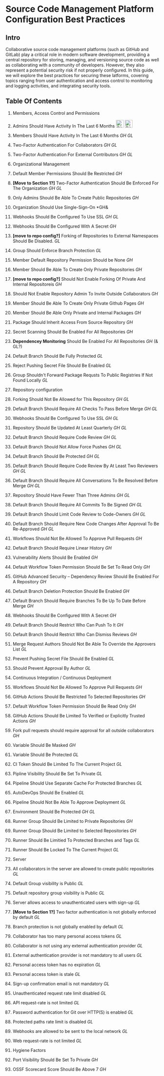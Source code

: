 # Source Code Management Platform Configuration Best Practices

## Intro

Collaborative source code management platforms (such as GitHub and GitLab) play a critical role in modern software development, providing a central repository for storing, managing, and versioning source code as well as collaborating with a community of developers. However, they also represent a potential security risk if not properly configured. In this guide, we will explore the best practices for securing these latforms, covering topics ranging from user authentication and access control to monitoring and logging activities, and integrating security tools.

## Table Of Contents

1. Members, Access Control and Permissions
  1. Admins Should Have Activity In The Last 6 Months [<img src="https://user-images.githubusercontent.com/287526/230375178-2f1f8844-5609-4ef3-b9ac-141c20c43406.svg" alt="GitHub" height="25" width="25">](github/member/stale_admin_found.md) [<img src="https://user-images.githubusercontent.com/287526/230376963-ae9b8a47-4a74-4746-bc83-5b34cc520d40.svg" alt="GitLab" height="25" width="25">](gitlab/member/stale_admin_found.md)
  2. Members Should Have Activity In The Last 6 Months *GH GL*
  3. Two-Factor Authentication For Collaborators *GH GL*
  4. Two-Factor Authentication For External Contributors *GH GL*
2. Organizational Management
  1. Default Member Permissions Should Be Restricted *GH*
  2. **[Move to Section 1?]** Two-Factor Authentication Should Be Enforced For The Organization *GH GL*
  3. Only Admins Should Be Able To Create Public Repositories *GH*
  4. Organization Should Use Single-Sign-On *GH&
  5. Webhooks Should Be Configured To Use SSL *GH GL*
  6. Webhooks Should Be Configured With A Secret *GH*
  7. **[move to repo config?]** Forking of Repositories to External Namespaces Should Be Disabled. *GL*
  8. Group Should Enforce Branch Protection *GL*
  9. Member Default Repository Permission Should be None *GH*
  10. Member Should Be Able To Create Only Private Repositories *GH*
  11. **[move to repo config?]** Should Not Enable Forking Of Private And Internal Repositoreis *GH*
  12. Should Not Enable Repository Admin To Invite Outside Collaborators *GH*
  13. Member Should Be Able To Create Only Private Github Pages *GH*
  14. Member Should Be Able Only Private and Internal Packages *GH*
  15. Package Should Inherit Access From Source Repository *GH*
  16. Secret Scanning Should Be Enabled For All Repositories *GH*
  17. **Dependencey Monitoring** Should Be Enabled For All Repositories *GH* (& GL?)
  18. Default Branch Should Be Fully Protected *GL*
  19. Reject Pushing Secret File Should Be Enabled *GL*
  20. Group Shouldn't Forward Package Requsts To Public Registries If Not Found Locally *GL*

3. Repository configuration

  1. Forking Should Not Be Allowed for This Repository *GH GL*
  2. Default Branch Should Require All Checks To Pass Before Merge *GH GL*
  3. Webhooks Should Be Configured To Use SSL *GH GL*
  4. Repository Should Be Updated At Least Quarterly *GH GL*
  5. Default Branch Should Require Code Review *GH GL*
  6. Default Branch Should Not Allow Force Pushes *GH GL*
  7. Default Branch Should Be Protected *GH GL*
  8. Default Branch Should Require Code Review By At Least Two Reviewers *GH GL*
  9. Default Branch Should Require All Conversations To Be Resolved Before Merge *GH GL*
  10. Repository Should Have Fewer Than Three Admins *GH GL*
  11. Default Branch Should Require All Commits To Be Signed *GH GL*
  12. Default Branch Should Limit Code Review to Code-Owners *GH GL*
  13. Default Branch Should Require New Code Changes After Approval To Be Re-Approved *GH GL*
  14. Workflows Should Not Be Allowed To Approve Pull Requests *GH*
  15. Default Branch Should Require Linear History *GH*
  16. Vulnerability Alerts Should Be Enabled *GH*
  17. Default Workflow Token Permission Should Be Set To Read Only *GH*
  18. GitHub Advanced Security – Dependency Review Should Be Enabled For A Repository *GH*
  19. Default Branch Deletion Protection Should Be Enabled *GH*
  20. Default Branch Should Require Branches To Be Up To Date Before Merge *GH*
  21. Webhooks Should Be Configured With A Secret *GH*
  22. Default Branch Should Restrict Who Can Push To It *GH*
  23. Default Branch Should Restrict Who Can Dismiss Reviews *GH*
  24. Merge Request Authors Should Not Be Able To Override the Approvers List *GL*
  25. Prevent Pushing Secret File Should Be Enabled *GL*
  26. Should Prevent Approval By Author *GL*

4. Continuous Integration / Continuous Deployment 

  1. Workflows Should Not Be Allowed To Approve Pull Requests *GH*
  2. GitHub Actions Should Be Restricted To Selected Repositories *GH*
  3. Default Workflow Token Permission Should Be Read Only *GH* 
  4. GitHub Actions Should Be Limited To Verified or Explicitly Trusted Actions *GH*
  5. Fork pull requests should require approval for all outside collaborators *GH*
  6. Variable Should Be Masked *GH*
  7. Variable Should Be Protected *GL*
  8. CI Token Should Be Limited To The Current Project *GL*
  9. Pipline Visibility Should Be Set To Private *GL*
  10. Pipeline Should Use Separate Cache For Protected Branches *GL*
  11. AutoDevOps Should Be Enabled *GL*
  12. Pipeline Should Not Be Able To Approve Deployment *GL*
  13. Environment Should Be Protected *GH GL*
  14. Runner Group Should Be Limited to Private Repositories *GH*
  15. Runner Group Should Be Limited to Selected Repositories *GH*
  16. Runner Should Be Limitied To Protected Branches and Tags *GL*
  17. Runner Should Be Locked To The Current Project *GL*

5. Server

  1. All collaborators in the server are allowed to create public repositories *GL*
  2. Default Group visibility is Public *GL*
  3. Default repository group visibility is Public *GL*
  4. Server allows access to unauthenticated users with sign-up *GL*
  5. **[Move to Section 1?]** Two factor authentication is not globally enforced by default *GL*
  6. Branch protection is not globally enabled by default *GL*
  7. Collaborator has too many personal access tokens *GL*
  8. Collaborator is not using any external authentication provider *GL*
  9. External authentication provider is not mandatory to all users *GL*
  10. Personal access token has no expiration *GL*
  11. Personal access token is stale *GL*
  12. Sign-up confirmation email is not mandatory *GL*
  13. Unauthenticated request rate limit disabled *GL*
  14. API request-rate is not limited *GL*
  15. Password authentication for Git over HTTP(S) is enabled *GL*
  16. Protected paths rate limit is disabled *GL*
  17. Webhooks are allowed to be sent to the local network *GL*
  18. Web request-rate is not limited *GL*

6. Hygiene Factors

  1. Port Visibility Should Be Set To Private *GH*
  2. OSSF Scorecard Score Should Be Above 7 *GH*
